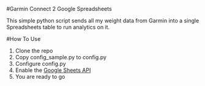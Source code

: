 #Garmin Connect 2 Google Spreadsheets

This simple python script sends all my weight data from Garmin into a single
Spreadsheets table to run analytics on it.

#How To Use
1. Clone the repo
2. Copy config_sample.py to config.py
3. Configure config.py
4. Enable the [Google Sheets API](https://developers.google.com/sheets/api/quickstart/python#step_1_turn_on_the)
5. You are ready to go

